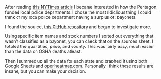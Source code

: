 After reading <a href="https://www.nytimes.com/2014/06/09/us/war-gear-flows-to-police-departments.html?_r=0">this NYTimes article</a> I became interested in how the Pentagon funded local police departments. I chose the most ridiclious thing I could think of my loca police department having a surplus of: bayonets.

I found the source, <a href="https://github.com/TheUpshot/Military-Surplus-Gear">this GitHub repository</a> and began to investigate more.

Using specific item names and stock numbers I sorted out everything that wasn't classified as a bayonet, you can check that on the sources sheet. I totaled the quantities, price, and county. This was fairly easy, much easier than the data on OSHA deaths atleast.

Then I summed up all the data for each state and graphed it using both Google Sheets and <a href="http://openheatmap.com">openheatmap.com</a>. Personally I think these results are insane, but you can make your decision.
